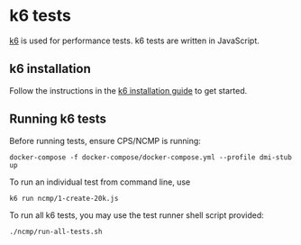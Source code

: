 # k6 tests

[k6](https://k6.io/) is used for performance tests.
k6 tests are written in JavaScript.

## k6 installation
Follow the instructions in the [k6 installation guide](https://grafana.com/docs/k6/latest/set-up/install-k6/)
to get started.

## Running k6 tests
Before running tests, ensure CPS/NCMP is running:
```shell
docker-compose -f docker-compose/docker-compose.yml --profile dmi-stub up
```

To run an individual test from command line, use
```shell
k6 run ncmp/1-create-20k.js
```
To run all k6 tests, you may use the test runner shell script provided:
```shell
./ncmp/run-all-tests.sh
```
